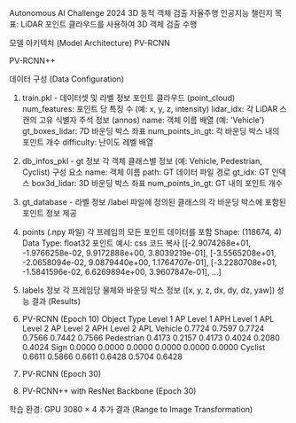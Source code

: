 
Autonomous AI Challenge 2024
3D 동적 객체 검출 자율주행 인공지능 챌린지
목표: LiDAR 포인트 클라우드를 사용하여 3D 객체 검출 수행

모델 아키텍처 (Model Architecture)
PV-RCNN


PV-RCNN++


데이터 구성 (Data Configuration)
1. train.pkl - 데이터셋 및 라벨 정보
포인트 클라우드 (point_cloud)
num_features: 포인트 당 특징 수 (예: x, y, z, intensity)
lidar_idx: 각 LiDAR 스캔의 고유 식별자
주석 정보 (annos)
name: 객체 이름 배열 (예: 'Vehicle')
gt_boxes_lidar: 7D 바운딩 박스 좌표
num_points_in_gt: 각 바운딩 박스 내의 포인트 개수
difficulty: 난이도 레벨 배열
2. db_infos_pkl - gt 정보
각 객체 클래스별 정보 (예: Vehicle, Pedestrian, Cyclist)
구성 요소
name: 객체 이름
path: GT 데이터 파일 경로
gt_idx: GT 인덱스
box3d_lidar: 3D 바운딩 박스 좌표
num_points_in_gt: GT 내의 포인트 개수
3. gt_database - 라벨 정보
/label 파일에 정의된 클래스의 각 바운딩 박스에 포함된 포인트 정보 제공
4. points (.npy 파일)
각 프레임의 모든 포인트 데이터를 포함
Shape: (118674, 4)
Data Type: float32
포인트 예시:
css
코드 복사
[[-2.9074268e+01, -1.9766258e-02, 9.9172888e+00, 3.8039219e-01],
 [-3.5565208e+01, -2.0658094e-02, 9.0879440e+00, 1.1764707e-01],
 [-3.2280708e+01, -1.5841596e-02, 6.6269894e+00, 3.9607847e-01],
 ...]
5. labels 정보
각 프레임당 물체와 바운딩 박스 정보 ([x, y, z, dx, dy, dz, yaw])
성능 결과 (Results)
1. PV-RCNN (Epoch 10)
Object Type	Level 1 AP	Level 1 APH	Level 1 APL	Level 2 AP	Level 2 APH	Level 2 APL
Vehicle	0.7724	0.7597	0.7724	0.7566	0.7442	0.7566
Pedestrian	0.4173	0.2157	0.4173	0.4024	0.2080	0.4024
Sign	0.0000	0.0000	0.0000	0.0000	0.0000	0.0000
Cyclist	0.6611	0.5866	0.6611	0.6428	0.5704	0.6428
2. PV-RCNN (Epoch 30)


3. PV-RCNN++ with ResNet Backbone (Epoch 30)


학습 환경: GPU 3080 × 4
추가 결과 (Range to Image Transformation)


